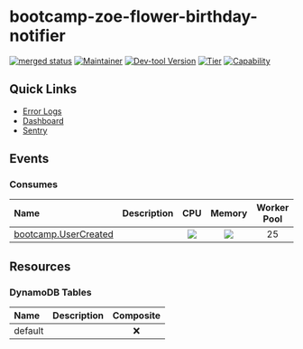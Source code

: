 <!-- Code generated by dev-tool; DO NOT EDIT. -->
<!-- Documentation: https://github.com/flypay/go-kit/blob/master/docs/readme-gen/README.md -->
# bootcamp-zoe-flower-birthday-notifier

[![merged status](https://github.com/flypay/bootcamp-zoe-flower-birthday-notifier/actions/workflows/release.yml/badge.svg)](https://github.com/flypay/bootcamp-zoe-flower-birthday-notifier/actions/workflows/release.yml) [![Maintainer](https://img.shields.io/badge/team-jetc--tooling-informational)](https://github.com/orgs/flypay/teams/jetc-tooling/members) [![Dev-tool Version](https://img.shields.io/badge/dev--tool-4.117.0-blueviolet)](https://github.com/flypay/go-kit/releases/tag/v4.117.0) [![Tier](https://img.shields.io/badge/tier-Undefined-inactive)](https://github.com/flypay/go-kit/tree/master/docs/tiers) [![Capability](https://img.shields.io/badge/capability-unknown-blue)](https://github.com/flypay/go-kit/tree/master/docs/capabilities)

## Quick Links

- [Error Logs](https://kibana-production.flyt-tools.com/_dashboards/app/discover#/?_g=(filters:!(),refreshInterval:(pause:!t,value:0),time:(from:now-24h,to:now))&_a=(columns:!(level,message),filters:!(('$state':(store:appState),meta:(alias:!n,disabled:!f,index:daa651d0-f6d6-11ec-bbf2-832f76fcafca,key:app,negate:!f,params:(query:bootcamp-zoe-flower-birthday-notifier),type:phrase),query:(match_phrase:(app:bootcamp-zoe-flower-birthday-notifier))),('$state':(store:appState),meta:(alias:!n,disabled:!f,index:daa651d0-f6d6-11ec-bbf2-832f76fcafca,key:level,negate:!f,params:(query:error),type:phrase),query:(match_phrase:(level:error)))),index:daa651d0-f6d6-11ec-bbf2-832f76fcafca,interval:auto,query:(language:lucene,query:''),sort:!(!('@timestamp',desc))))
- [Dashboard](https://grafana-production.flyt-tools.com/dashboards/f/HA4iKbSnk/services-default?query=bootcamp-zoe-flower-birthday-notifier&search=open)
- [Sentry](https://sentry.io/organizations/flytio/projects/bootcamp-zoe-flower-birthday-notifier/)

## Events

### Consumes

| Name | Description | CPU | Memory | Worker Pool |
| :-- | :-- | :--: | :--: | :--: |
| [bootcamp.UserCreated](vendor/github.com/flypay/events/pkg/bootcamp/birthday.pb.go#L24) |  | [![](https://img.shields.io/badge/small-50m-brightgreen)](https://github.com/flypay/go-kit/blob/master/docs/events/README.md#resource-configuration) | [![](https://img.shields.io/badge/small-50Mi-brightgreen)](https://github.com/flypay/go-kit/blob/master/docs/events/README.md#resource-configuration) | 25 |

## Resources

### DynamoDB Tables

| Name | Description | Composite |
| :-- | :-- | :--: |
| default |  | ❌ |

